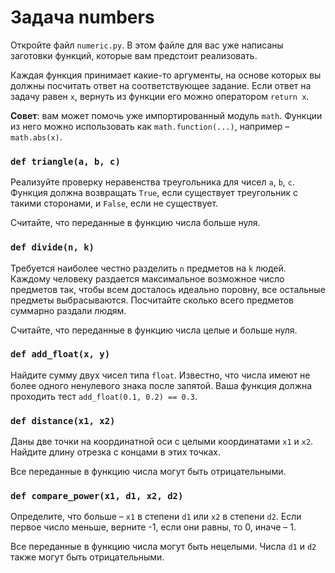 # Задача numbers

Откройте файл `numeric.py`. В этом файле для вас уже написаны заготовки функций, которые вам предстоит реализовать.

Каждая функция принимает какие-то аргументы, на основе которых вы должны посчитать ответ на соответствующее задание.
Если ответ на задачу равен `x`, вернуть из функции его можно оператором `return x`.

**Совет**: вам может помочь уже импортированный модуль `math`. Функции из него можно использовать
как `math.function(...)`, например &ndash; `math.abs(x)`.

### `def triangle(a, b, c)`

Реализуйте проверку неравенства треугольника для чисел `a`, `b`, `c`. Функция должна возвращать `True`, если существует
треугольник с такими сторонами, и `False`, если не существует.

Считайте, что переданные в функцию числа больше нуля.

### `def divide(n, k)`

Требуется наиболее честно разделить `n` предметов на `k` людей. Каждому человеку раздается максимальное возможное число
предметов так, чтобы всем досталось идеально поровну, все остальные предметы выбрасываются. Посчитайте сколько всего
предметов суммарно раздали людям.

Считайте, что переданные в функцию числа целые и больше нуля.

### `def add_float(x, y)`

Найдите сумму двух чисел типа `float`. Известно, что числа имеют не более одного ненулевого знака после запятой. Ваша
функция должна проходить тест `add_float(0.1, 0.2) == 0.3`.

### `def distance(x1, x2)`

Даны две точки на координатной оси с целыми координатами `x1` и `x2`. Найдите длину отрезка с концами в этих точках.

Все переданные в функцию числа могут быть отрицательными.

### `def compare_power(x1, d1, x2, d2)`

Определите, что больше &ndash; `x1` в степени `d1` или `x2` в степени `d2`. Если первое число меньше, верните -1, если
они равны, то 0, иначе &ndash; 1.

Все переданные в функцию числа могут быть нецелыми. Числа `d1` и `d2` также могут быть отрицательными.